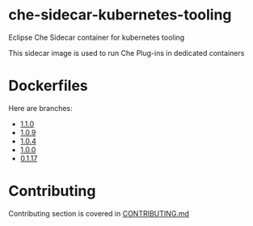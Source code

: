 # che-sidecar-kubernetes-tooling
Eclipse Che Sidecar container for kubernetes tooling

This sidecar image is used to run Che Plug-ins in dedicated containers

# Dockerfiles

Here are branches:
 - [1.1.0](https://github.com/che-dockerfiles/che-sidecar-kubernetes-tooling/tree/1.1.0)
 - [1.0.9](https://github.com/che-dockerfiles/che-sidecar-kubernetes-tooling/tree/1.0.9)
 - [1.0.4](https://github.com/che-dockerfiles/che-sidecar-kubernetes-tooling/tree/1.0.4)
 - [1.0.0](https://github.com/che-dockerfiles/che-sidecar-kubernetes-tooling/tree/1.0.0)
 - [0.1.17](https://github.com/che-dockerfiles/che-sidecar-kubernetes-tooling/tree/0.1.17)

# Contributing

Contributing section is covered in [CONTRIBUTING.md](CONTRIBUTING.md)


